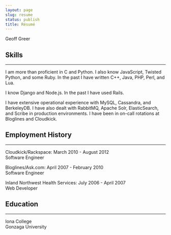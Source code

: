 ```yaml
---
layout: page
slug: resume
status: publish
title: Résumé
---
```


Geoff Greer  

## Skills
---
I am more than proficient in C and Python. I also know JavaScript, Twisted Python, and some Ruby. In the past I have written C++, Java, PHP, Perl, and Lua.

I know Django and Node.js. In the past I have used Rails.

I have extensive operational experience with MySQL, Cassandra, and BerkeleyDB. I have also dealt with RabbitMQ, Apache Solr, ElasticSearch, and Scribe in production environments. I have been in on-call rotations at Bloglines and Cloudkick.

## Employment History
---

Cloudkick/Rackspace: March 2010 - August 2012  
Software Engineer

Bloglines/Ask.com: April 2007 - February 2010  
Software Engineer

Inland Northwest Health Services: July 2006 - April 2007  
Web Developer

## Education
---

Iona College  
Gonzaga University  
